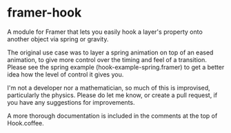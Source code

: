 # framer-hook
A module for Framer that lets you easily hook a layer's property onto another object via spring or gravity.

The original use case was to layer a spring animation on top of an eased animation, to give more control over the timing and feel of a transition. Please see the spring example (hook-example-spring.framer) to get a better idea how the level of control it gives you.

I'm not a developer nor a mathematician, so much of this is improvised, particularly the physics. Please do let me know, or create a pull request, if you have any suggestions for improvements.

A more thorough documentation is included in the comments at the top of Hook.coffee.